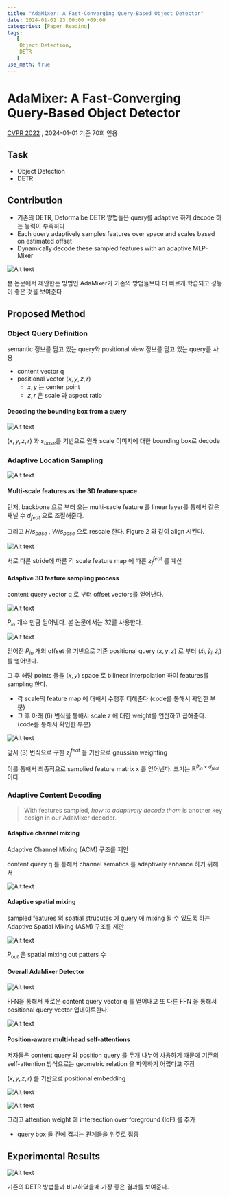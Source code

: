 ```yaml
---
title: "AdaMixer: A Fast-Converging Query-Based Object Detector"
date: 2024-01-01 23:00:00 +09:00
categories: [Paper Reading]
tags:
   [
    Object Detection,
    DETR
   ]
use_math: true
---   
```

# AdaMixer: A Fast-Converging Query-Based Object Detector
[CVPR 2022](https://openaccess.thecvf.com/content/CVPR2022/html/Gao_AdaMixer_A_Fast-Converging_Query-Based_Object_Detector_CVPR_2022_paper.html)
, 2024-01-01 기준 70회 인용

## Task
- Object Detection
- DETR

## Contribution
- 기존의 DETR, Deformalbe DETR 방법들은 query를 adaptive 하게 decode 하는 능력이 부족하다
- Each query adaptively samples features over space and scales based on estimated offset
- Dynamically decode these sampled features with an adaptive MLP-Mixer
  
![Alt text](/assets/paper_imgs/adamixer/teaser.PNG)
<!-- <img src="/images/adamixer/teaser.PNG" height="300px" alt="teaser"> -->

본 논문에서 제안한는 방법인 AdaMixer가 기존의 방법들보다 더 빠르게 학습되고 성능이 좋은 것을 보여준다

## Proposed Method
### Object Query Definition
semantic 정보를 담고 있는 query와 positional view 정보를 담고 있는 query를 사용
- content vector $\boldsymbol{\text{q}}$
- positional vector $(x, y, z, r)$
  - $x, y$ 는 center point
  - $z, r$ 은 scale 과 aspect ratio
#### Decoding the bounding box from a query
![Alt text](/assets/paper_imgs/adamixer/eq1_2.PNG)

$(x, y, z, r)$ 과 $s_{base}$를 기반으로 원래 scale 이미지에 대한 bounding box로 decode

### Adaptive Location Sampling
![Alt text](/assets/paper_imgs/adamixer/overview_1.PNG)

#### Multi-scale features as the 3D feature space
먼저, backbone 으로 부터 오는 multi-sacle feature 를 linear layer를 통해서 같은 채널 수 $d_{feat}$ 으로 조절해준다. 

그리고 $H/s_{base}$ , $W/s_{base}$ 으로 rescale 한다. Figure 2 와 같이 align 시킨다.

![Alt text](/assets/paper_imgs/adamixer/eq3.PNG)

서로 다른 stride에 따른 각 scale feature map 에 따른 $z^{feat}_j$ 를 계산

#### Adaptive 3D feature sampling process
content query vector $\boldsymbol{\text{q}}$ 로 부터 offset vectors를 얻어낸다.

![Alt text](/assets/paper_imgs/adamixer/eq4.PNG)

$P_{in}$ 개수 만큼 얻어낸다. 본 논문에서는 32를 사용한다.

![Alt text](/assets/paper_imgs/adamixer/eq5.PNG)

얻어진 $P_{in}$ 개의 offset 을 기반으로 기존 positional query $(x, y, z)$ 로 부터 $(\tilde{x}_i, \tilde{y}_i, \tilde{z}_i)$ 를 얻어낸다.

그 후 해당 points 들을 $(x, y)$ space 로 bilinear interpolation 하여 features를 sampling 한다.
- 각 scale의 feature map 에 대해서 수행후 더해준다 (code를 통해서 확인한 부분)
- 그 후 아래 (6) 번식을 통해서 scale $z$ 에 대한 weight를 연산하고 곱해준다. (code를 통해서 확인한 부분)

![Alt text](/assets/paper_imgs/adamixer/eq6.PNG)

앞서 (3) 번식으로 구한 $z^{feat}_j$ 을 기반으로 gaussian weighting

이를 통해서 최종적으로 samplied feature matrix $\boldsymbol{\text{x}}$ 를 얻어낸다. 크기는 $\mathbb{R}^{P_{in}\times d_{feat}}$ 이다.

### Adaptive Content Decoding
> With features sampled, *how to adaptively decode them* is another key design in our AdaMixer decoder.

#### Adaptive channel mixing
Adaptive Channel Mixing (ACM) 구조를 제안

content query $\boldsymbol{\text{q}}$ 를 통해서 channel sematics 를 adaptively enhance 하기 위해서

![Alt text](/assets/paper_imgs/adamixer/eq7_8.PNG)


#### Adaptive spatial mixing
sampled features 의 spatial strucutes 에 query 에 mixing 될 수 있도록 하는 Adaptive Spatial Mixing (ASM) 구조를 제안

![Alt text](/assets/paper_imgs/adamixer/eq_9_10.PNG)

$P_{out}$ 은 spatial mixing out patters 수

#### Overall AdaMixer Detector
![Alt text](/assets/paper_imgs/adamixer/fig4.PNG)

FFN을 통해서 새로운 content query vector $\boldsymbol{\text{q}}$ 를 얻어내고 또 다른 FFN 을 통해서 positional query vector 업데이트한다.

![Alt text](/assets/paper_imgs/adamixer/eq_11_12.PNG)

#### Position-aware multi-head self-attentions
저자들은 content query 와 position query 를 두개 나누어 사용하기 때문에 기존의 self-attention 방식으로는 geometric relation 을 파악하기 어렵다고 주장

$(x, y, z, r)$ 를 기반으로 positional embedding

![Alt text](/assets/paper_imgs/adamixer/eq13.PNG)

![Alt text](/assets/paper_imgs/adamixer/IoF.PNG)

그리고 attention weight 에 intersection over foreground (IoF) 를 추가
- query box 들 간에 겹치는 관계들을 위주로 집중


## Experimental Results
![Alt text](/assets/paper_imgs/adamixer/experiments.png)

기존의 DETR 방법들과 비교하였을때 가장 좋은 결과를 보여준다.
